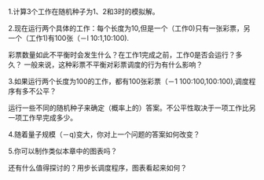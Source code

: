 1.计算3个工作在随机种子为1、2和3时的模拟解。

2.现在运行两个具体的工作：每个长度为10,但是一个（工作0)只有一张彩票，另一个（工作1)有100张（－l 10:1,10:100).

彩票数量如此不平衡时会发生什么？在工作1完成之前，工作0是否会运行？多久？
一般来说，这种彩票不平衡对彩票调度的行为有什么影响？

3.如果运行两个长度为100的工作，都有100张彩票（－1 100:100,100:100),调度程序有多不公平？

运行一些不同的随机种子来确定（概率上的）答案。不公平性取决于一项工作比另一项工作早完成多少。

4.随着量子规模（－q)变大，你对上一个问题的答案如何改变？

5.你可以制作类似本章中的图表吗？

还有什么值得探讨的？用步长调度程序，图表看起来如何？
